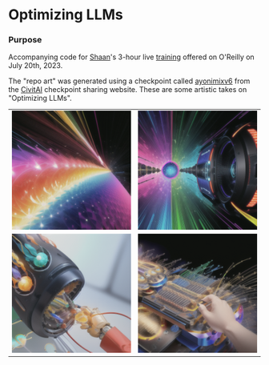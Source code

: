 # Optimizing LLMs

### Purpose

Accompanying code for [Shaan](https://hihello.me/p/36e30603-568b-481e-aad5-7001c0f42533)'s 3-hour live [training](https://www.oreilly.com/live-events/optimizing-large-language-models/0636920090981/0636920090980/#liveEventSchedule) offered on O'Reilly on July 20th, 2023. 

The "repo art" was generated using a checkpoint called [ayonimixv6](https://civitai.com/models/4550/ayonimix) from the [CivitAI](https://civitai.com/) checkpoint sharing website. These are some artistic takes on "Optimizing LLMs".


|   |   |
|---|---|
| ![Image 1](https://github.com/shaankhosla/optimizingllms/blob/main/imgs/1.png) | ![Image 2](https://github.com/shaankhosla/optimizingllms/blob/main/imgs/2.png) |
| ![Image 3](https://github.com/shaankhosla/optimizingllms/blob/main/imgs/3.png) | ![Image 4](https://github.com/shaankhosla/optimizingllms/blob/main/imgs/4.png) |
